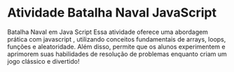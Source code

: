 # Atividade Batalha Naval JavaScript
Batalha Naval em Java Script  Essa atividade oferece uma abordagem prática com javascript , utilizando conceitos fundamentais de arrays, loops, funções e aleatoridade.  Além disso, permite que os alunos experimentem e aprimorem suas habilidades de resolução de problemas enquanto criam um jogo clássico e divertido!
